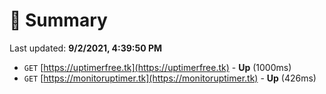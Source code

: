 # 📖 Summary
Last updated: **9/2/2021, 4:39:50 PM**

- `GET` [https://uptimerfree.tk](https://uptimerfree.tk) - **Up** (1000ms)
- `GET` [https://monitoruptimer.tk](https://monitoruptimer.tk) - **Up** (426ms)
